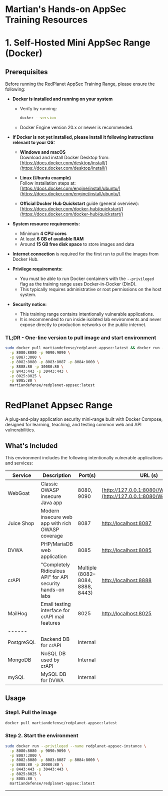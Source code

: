 # Martian's Hands-on AppSec Training Resources


# 1. Self-Hosted Mini AppSec Range (Docker)

## **Prerequisites**

Before running the RedPlanet AppSec Training Range, please ensure the following:

- **Docker is installed and running on your system**  
  - Verify by running:  
    ```bash
    docker --version
    ```
  - Docker Engine version 20.x or newer is recommended.

- **If Docker is not yet installed, please install it following instructions relevant to your OS:**  

  - **Windows and macOS**  
    Download and install Docker Desktop from:  
    [https://docs.docker.com/desktop/install/](https://docs.docker.com/desktop/install/)

  - **Linux (Ubuntu example)**  
    Follow installation steps at:  
    [https://docs.docker.com/engine/install/ubuntu/](https://docs.docker.com/engine/install/ubuntu/)

  - **Official Docker Hub Quickstart** guide (general overview):  
    [https://docs.docker.com/docker-hub/quickstart/](https://docs.docker.com/docker-hub/quickstart/)

- **System resource requirements:**  
  - Minimum **4 CPU cores**  
  - At least **6 GB of available RAM**  
  - Around **15 GB free disk space** to store images and data

- **Internet connection** is required for the first run to pull the images from Docker Hub.

- **Privilege requirements:**  
  - You must be able to run Docker containers with the `--privileged` flag as the training range uses Docker-in-Docker (DinD).  
  - This typically requires administrative or root permissions on the host system.

- **Security notice:**  
  - This training range contains intentionally vulnerable applications.  
  - It is recommended to run inside isolated lab environments and never expose directly to production networks or the public internet.


### TL;DR - One-line version to pull image and start environment
```bash
sudo docker pull martiandefense/redplanet-appsec:latest && docker run --privileged --name redplanet-appsec-instance \
  -p 8080:8080 -p 9090:9090 \
  -p 8087:3000 \
  -p 8082:8080 -p 8083:8087 -p 8084:8000 \
  -p 8888:80 -p 30080:80 \
  -p 8443:443 -p 30443:443 \
  -p 8025:8025 \
  -p 8085:80 \
  martiandefense/redplanet-appsec:latest
```

#  RedPlanet Appsec Range

A plug-and-play application security mini-range built with Docker Compose, designed for learning, teaching, and testing common web and API vulnerabilities.

## What's Included

This environment includes the following intentionally vulnerable applications and services:

| Service        | Description                                                  | Port(s)                  | URL (s)
|----------------|--------------------------------------------------------------|--------------------------| ---------------------- |
| WebGoat        | Classic OWASP insecure Java app                              | 8080, 9090               | [http://127.0.0.1:8080//WebGoat/login](http://127.0.0.1:8080/WebGoat/login) |
| Juice Shop     | Modern insecure web app with rich OWASP coverage             | 8087                     | [http://localhost:8087](http://localhost:8087)|
| DVWA           | PHP/MariaDB web application                                  | 8085                     | [http://localhost:8085](http://localhost:8085) |
| crAPI          | "Completely Ridiculous API" for API security hands-on labs   | Multiple (8082–8084, 8888, 8443) | [http://localhost:8888](http://localhost:8888) |
| MailHog        | Email testing interface for crAPI mail features              | 8025                     | [http://localhost:8025](http://localhost:8025) |
| ------         |  
| PostgreSQL     | Backend DB for crAPI                                         | Internal                 |
| MongoDB        | NoSQL DB used by crAPI                                       | Internal                 |
| mySQL          | MySQL DB for DVWA                                            | Internal                 |



## Usage

### Step1. Pull the image
```bash
docker pull martiandefense/redplanet-appsec:latest 
```
### Step 2. Start the environment

```bash
sudo docker run --privileged --name redplanet-appsec-instance \
  -p 8080:8080 -p 9090:9090 \
  -p 8087:3000 \
  -p 8082:8080 -p 8083:8087 -p 8084:8000 \
  -p 8888:80 -p 30080:80 \
  -p 8443:443 -p 30443:443 \
  -p 8025:8025 \
  -p 8085:80 \
  martiandefense/redplanet-appsec:latest
```
---
